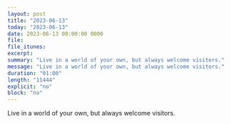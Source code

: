 ```yaml
---
layout: post
title: "2023-06-13"
today: "2023-06-13"
date: 2023-06-13 00:00:00 0000
file:
file_itunes:
excerpt:
summary: "Live in a world of your own, but always welcome visitors."
message: "Live in a world of your own, but always welcome visitors."
duration: "01:00"
length: "11444"
explicit: "no"
block: "no"
---
```

Live in a world of your own, but always welcome visitors.

